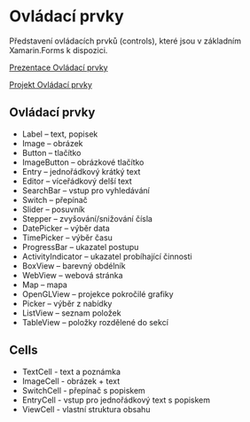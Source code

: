 # Ovládací prvky

Představení ovládacích prvků (controls), které jsou v základním Xamarin.Forms k dispozici.

[Prezentace Ovládací prvky](https://github.com/PetrVobornik/prednasky/blob/master/Xamarin.Forms/04-OvladaciPrvky/ovladaci-prvky.ppsx?raw=true)

[Projekt Ovládací prvky](https://github.com/PetrVobornik/prednasky/tree/master/Xamarin.Forms/04-OvladaciPrvky/OvladaciPrvky)

## Ovládací prvky
* Label – text, popisek
* Image – obrázek
* Button – tlačítko
* ImageButton – obrázkové tlačítko
* Entry – jednořádkový krátký text
* Editor – víceřádkový delší text
* SearchBar – vstup pro vyhledávání
* Switch – přepínač
* Slider – posuvník
* Stepper – zvyšování/snižování čísla
* DatePicker – výběr data
* TimePicker – výběr času
* ProgressBar – ukazatel postupu
* ActivityIndicator – ukazatel probíhající činnosti
* BoxView – barevný obdélník
* WebView – webová stránka
* Map – mapa
* OpenGLView – projekce pokročilé grafiky
* Picker – výběr z nabídky
* ListView – seznam položek
* TableView – položky rozdělené do sekcí

## Cells
* TextCell - text a poznámka
* ImageCell - obrázek + text
* SwitchCell - přepínač s popiskem
* EntryCell - vstup pro jednořádkový text s popiskem
* ViewCell - vlastní struktura obsahu

